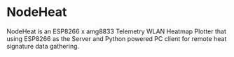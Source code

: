 # NodeHeat
NodeHeat is an ESP8266 x amg8833 Telemetry WLAN Heatmap Plotter that using ESP8266 as the Server and Python powered PC client for remote heat signature data gathering.

